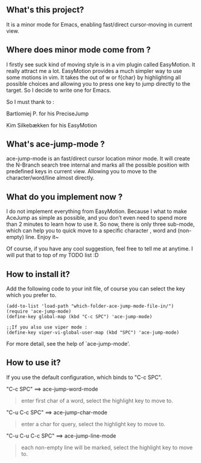 ## What's this project?
It is a minor mode for Emacs, enabling fast/direct cursor-moving in current view.

## Where does minor mode come from ?
 
  I firstly see suck kind of moving style is in a vim plugin called EasyMotion. It really attract me a lot. EasyMotion provides a much simpler way to use some motions in vim. It takes the <number> out of <number>w or <number>f{char} by highlighting all possible choices and allowing you to press one key to jump directly to the target. So I decide to write one for Emacs.

So I must thank to :

  Bartlomiej P.    for his PreciseJump

  Kim Silkebækken  for his EasyMotion


## What's ace-jump-mode ?

  ace-jump-mode is an fast/direct cursor location minor mode. It will create the N-Branch search tree internal and marks all the possible position with predefined keys in current view. Allowing you to move to the character/word/line almost directly.


## What do you implement now ?

  I do not implement everything from EasyMotion. Because I what to make AceJump as simple as possible, and you don’t even need to spend more than 2 minutes to learn how to use it. So now, there is only three sub-mode, which can help you to quick move to a specific character , word and (non-empty) line. Enjoy it~

Of course, if you have any cool suggestion, feel free to tell me at anytime. I will put that to top of my TODO list :D

## How to install it?

Add the following code to your init file, of course you can select the key which you prefer to.

    (add-to-list 'load-path "which-folder-ace-jump-mode-file-in/")
    (require 'ace-jump-mode)
    (define-key global-map (kbd "C-c SPC") 'ace-jump-mode)
    
    ;;If you also use viper mode :
    (define-key viper-vi-global-user-map (kbd "SPC") 'ace-jump-mode)


For more detail, see the help of `ace-jump-mode'.

## How to use it?
If you use the default configuration, which binds to "C-c SPC".

"C-c SPC" ==>  ace-jump-word-mode

>enter first char of a word, select the highlight key to move to.

"C-u C-c SPC" ==>  ace-jump-char-mode

>enter a char for query, select the highlight key to move to.

"C-u C-u C-c SPC" ==>  ace-jump-line-mode

>each non-empty line will be marked, select the highlight key to move to.





